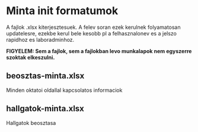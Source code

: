 # Minta init formatumok

A fajlok .xlsx kiterjesztesuek. A felev soran ezek kerulnek folyamatosan updatelesre, ezekbe kerul bele kesobb pl a felhasznalonev es a jelszo rapidhoz es laboradminhoz.

**FIGYELEM: Sem a fajlok, sem a fajlokban levo munkalapok nem egyszerre szoktak elkeszulni.**

## beosztas-minta.xlsx

Minden oktatoi oldallal kapcsolatos informaciok


## hallgatok-minta.xlsx
Hallgatok beosztasa
